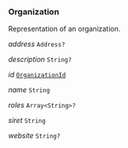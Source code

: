 

### Organization



Representation of an organization.





  
<article>

*address* `Address?` 

</article>
<article>

*description* `String?` 

</article>
<article>

*id* [`OrganizationId`](#organizationid) 

</article>
<article>

*name* `String` 

</article>
<article>

*roles* `Array<String>?` 

</article>
<article>

*siret* `String` 

</article>
<article>

*website* `String?` 

</article>

